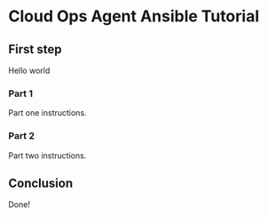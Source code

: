 # Cloud Ops Agent Ansible Tutorial

## First step

Hello world

### Part 1

Part one instructions.

### Part 2

Part two instructions.

## Conclusion

Done!
